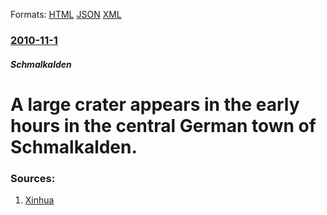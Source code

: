 
Formats: [HTML](/news/2010/11/1/a-large-crater-appears-in-the-early-hours-in-the-central-german-town-of-schmalkalden.html)  [JSON](/news/2010/11/1/a-large-crater-appears-in-the-early-hours-in-the-central-german-town-of-schmalkalden.json)  [XML](/news/2010/11/1/a-large-crater-appears-in-the-early-hours-in-the-central-german-town-of-schmalkalden.xml)  

### [2010-11-1](/news/2010/11/1/index.md)

##### Schmalkalden
# A large crater appears in the early hours in the central German town of Schmalkalden. 




### Sources:

1. [Xinhua](http://news.xinhuanet.com/english2010/world/2010-11/02/c_13586471_3.htm)
